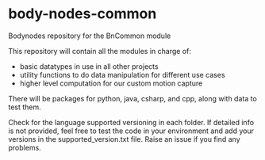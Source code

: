 # body-nodes-common
Bodynodes repository for the BnCommon module

This repository will contain all the modules in charge of:
- basic datatypes in use in all other projects
- utility functions to do data manipulation for different use cases
- higher level computation for our custom motion capture

There will be packages for python, java, csharp, and cpp, along with data to test them.

Check for the language supported versioning in each folder. If detailed info is not provided,
feel free to test the code in your environment and add your versions in the supported_version.txt
file. Raise an issue if you find any problems.


